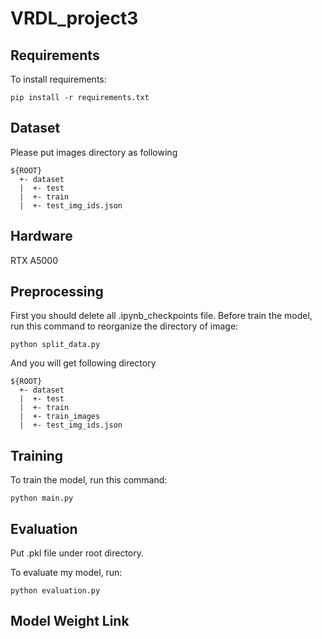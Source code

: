 # VRDL_project3

## Requirements

To install requirements:

```setup
pip install -r requirements.txt
```

## Dataset
Please put images directory as following
```
${ROOT}
  +- dataset
  |  +- test
  |  +- train
  |  +- test_img_ids.json
```
## Hardware

RTX A5000

## Preprocessing
First you should delete all .ipynb_checkpoints file. 
Before train the model, run this command to reorganize the directory of image:
```
python split_data.py
```
And you will get following directory
```
${ROOT}
  +- dataset
  |  +- test
  |  +- train
  |  +- train_images
  |  +- test_img_ids.json
```
## Training

To train the model, run this command:

```
python main.py
```

## Evaluation
Put .pkl file under root directory.

To evaluate my model, run:

```eval
python evaluation.py
```
## Model Weight Link

